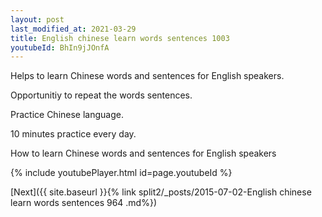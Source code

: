 ```yaml
---
layout: post
last_modified_at: 2021-03-29
title: English chinese learn words sentences 1003 
youtubeId: BhIn9jJOnfA
---
```

 
 
Helps to learn Chinese words and sentences for English speakers.

Opportunitiy to repeat the words sentences. 

Practice Chinese language. 
 
10 minutes practice every day. 
 
How to learn Chinese words and sentences for English speakers 
 
{% include youtubePlayer.html id=page.youtubeId %}
 
 
[Next]({{ site.baseurl }}{% link  split2/_posts/2015-07-02-English chinese learn words sentences 964 .md%})
 
